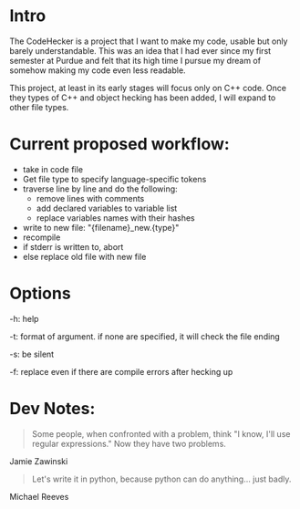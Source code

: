 # Intro

The CodeHecker is a project that I want to make my code, usable but only barely understandable.
This was an idea that I had ever since my first semester at Purdue and felt that its high time I pursue my dream of somehow making my code even less readable.

This project, at least in its early stages will focus only on C++ code. Once they types of C++ and object hecking has been added, I will expand to other file types.

# Current proposed workflow:

- take in code file
- Get file type to specify language-specific tokens
- traverse line by line and do the following:
	- remove lines with comments
	- add declared variables to variable list
	- replace variables names with their hashes
- write to new file: "{filename}_new.{type}"
- recompile
- if stderr is written to, abort
- else replace old file with new file

# Options

-h: help

-t: format of argument. if none are specified, it will check the file ending

-s: be silent

-f: replace even if there are compile errors after hecking up

# Dev Notes:

> Some people, when confronted with a problem, think "I know, I'll use regular expressions." Now they have two problems.

Jamie Zawinski

> Let's write it in python, because python can do anything... just badly.

Michael Reeves
